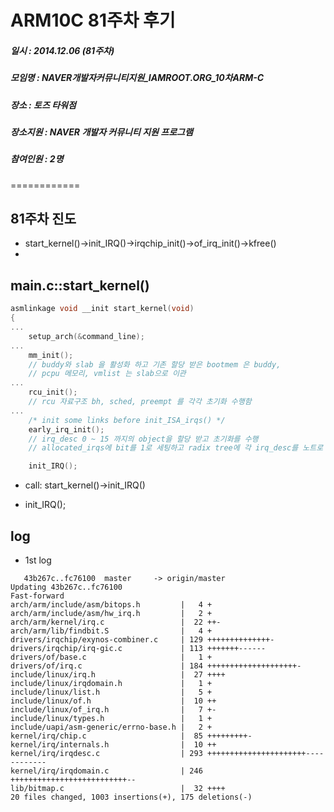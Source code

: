 # ARM10C 81주차 후기
##### 일시 : 2014.12.06 (81주차)
##### 모임명 : NAVER개발자커뮤니티지원_IAMROOT.ORG_10차ARM-C
##### 장소 : 토즈 타워점
##### 장소지원 : NAVER 개발자 커뮤니티 지원 프로그램
##### 참여인원 :  2명
============

## 81주차 진도
* start_kernel()->init_IRQ()->irqchip_init()->of_irq_init()->kfree()
*

## main.c::start_kernel()

```main.c
asmlinkage void __init start_kernel(void)
{
...
	setup_arch(&command_line);
...
	mm_init();
	// buddy와 slab 을 활성화 하고 기존 할당 받은 bootmem 은 buddy,
	// pcpu 메모리, vmlist 는 slab으로 이관
...
	rcu_init();
	// rcu 자료구조 bh, sched, preempt 를 각각 초기화 수행함
...
	/* init some links before init_ISA_irqs() */
	early_irq_init();
	// irq_desc 0 ~ 15 까지의 object을 할당 받고 초기화를 수행
	// allocated_irqs에 bit를 1로 세팅하고 radix tree에 각 irq_desc를 노트로 추가

	init_IRQ();
```

* call: start_kernel()->init_IRQ()
 - init_IRQ();


## log
* 1st log

```
   43b267c..fc76100  master     -> origin/master
Updating 43b267c..fc76100
Fast-forward
arch/arm/include/asm/bitops.h         |   4 +
arch/arm/include/asm/hw_irq.h         |   2 +
arch/arm/kernel/irq.c                 |  22 ++-
arch/arm/lib/findbit.S                |   4 +
drivers/irqchip/exynos-combiner.c     | 129 ++++++++++++++-
drivers/irqchip/irq-gic.c             | 113 +++++++------
drivers/of/base.c                     |   1 +
drivers/of/irq.c                      | 184 ++++++++++++++++++++-
include/linux/irq.h                   |  27 ++++
include/linux/irqdomain.h             |   1 +
include/linux/list.h                  |   5 +
include/linux/of.h                    |  10 ++
include/linux/of_irq.h                |   7 +-
include/linux/types.h                 |   1 +
include/uapi/asm-generic/errno-base.h |   2 +
kernel/irq/chip.c                     |  85 +++++++++-
kernel/irq/internals.h                |  10 ++
kernel/irq/irqdesc.c                  | 293 ++++++++++++++++++++++------------
kernel/irq/irqdomain.c                | 246 ++++++++++++++++++++++++++--
lib/bitmap.c                          |  32 ++++
20 files changed, 1003 insertions(+), 175 deletions(-)
```
